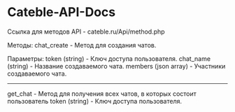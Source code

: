 # Cateble-API-Docs
Ссылка для методов API - cateble.ru/Api/method.php

Методы:
chat_create - Метод для создания чатов.

Параметры:
token (string) - Ключ доступа пользователя.
chat_name (string) - Название создаваемого чата.
members (json array) - Участники создаваемого чата.

------------------------------------------------------------

get_chat - Метод для получения всех чатов, в которых состоит пользователь
token (string) - Ключ доступа пользователя.
